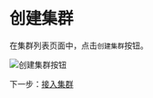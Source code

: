 # 创建集群

在集群列表页面中，点击`创建集群`按钮。

![创建集群按钮](../../images/createcluster.png)

下一步：[接入集群](JoinACluster.md)
